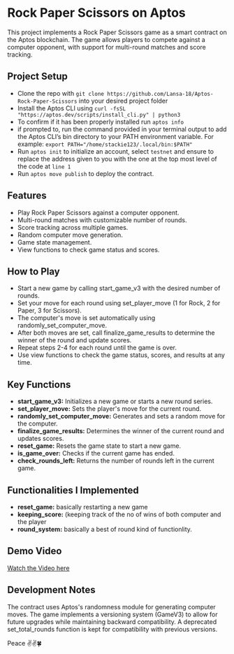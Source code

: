 # Rock Paper Scissors on Aptos
This project implements a Rock Paper Scissors game as a smart contract on the Aptos blockchain. The game allows players to compete against a computer opponent, with support for multi-round matches and score tracking.

## Project Setup
- Clone the repo with ```git clone https://github.com/Lansa-18/Aptos-Rock-Paper-Scissors``` into your desired project folder
- Install the Aptos CLI using ```curl -fsSL "https://aptos.dev/scripts/install_cli.py" | python3```
- To confirm if it has been properly installed run `aptos info`
- if prompted to, run the command provided in your terminal output to add the Aptos CLI’s bin directory to your PATH environment variable. For example:
```export PATH="/home/stackie123/.local/bin:$PATH"```
- Run `aptos init` to initialize an account, select `testnet` and ensure to replace the address given to you with the one at the top most level of the code at `line 1`
- Run `aptos move publish` to deploy the contract.
  
## Features

- Play Rock Paper Scissors against a computer opponent.
- Multi-round matches with customizable number of rounds.
- Score tracking across multiple games.
- Random computer move generation.
- Game state management.
- View functions to check game status and scores.

## How to Play

- Start a new game by calling start_game_v3 with the desired number of rounds.
- Set your move for each round using set_player_move (1 for Rock, 2 for Paper, 3 for Scissors).
- The computer's move is set automatically using randomly_set_computer_move.
- After both moves are set, call finalize_game_results to determine the winner of the round and update scores.
- Repeat steps 2-4 for each round until the game is over.
- Use view functions to check the game status, scores, and results at any time.

## Key Functions

- **start_game_v3:** Initializes a new game or starts a new round series.
- **set_player_move:** Sets the player's move for the current round.
- **randomly_set_computer_move:** Generates and sets a random move for the computer.
- **finalize_game_results:** Determines the winner of the current round and updates scores.
- **reset_game:** Resets the game state to start a new game.
- **is_game_over:** Checks if the current game has ended.
- **check_rounds_left:** Returns the number of rounds left in the current game.

## Functionalities I Implemented
- **reset_game:** basically restarting a new game
- **keeping_score:** (keeping track of the no of wins of both computer and the player
- **round_system:** basically a best of round kind of functionlity.

## Demo Video
[Watch the Video here](https://youtu.be/oXBQZ1S_sZ0)

## Development Notes

The contract uses Aptos's randomness module for generating computer moves.
The game implements a versioning system (GameV3) to allow for future upgrades while maintaining backward compatibility.
A deprecated set_total_rounds function is kept for compatibility with previous versions.

Peace ✌️✌️🍀
